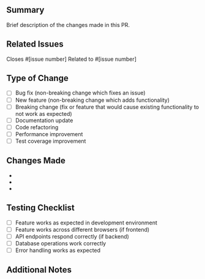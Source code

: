 ## Summary
Brief description of the changes made in this PR.

## Related Issues
Closes #[issue number]
Related to #[issue number]

## Type of Change
- [ ] Bug fix (non-breaking change which fixes an issue)
- [ ] New feature (non-breaking change which adds functionality)
- [ ] Breaking change (fix or feature that would cause existing functionality to not work as expected)
- [ ] Documentation update
- [ ] Code refactoring
- [ ] Performance improvement
- [ ] Test coverage improvement

## Changes Made
- 
- 
- 

## Testing Checklist
- [ ] Feature works as expected in development environment
- [ ] Feature works across different browsers (if frontend)
- [ ] API endpoints respond correctly (if backend)
- [ ] Database operations work correctly
- [ ] Error handling works as expected

## Additional Notes
<!-- Any additional context, considerations, or notes for reviewers --> 